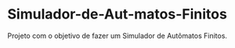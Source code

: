 # Simulador-de-Aut-matos-Finitos
Projeto com o objetivo de fazer um Simulador de Autômatos Finitos.
